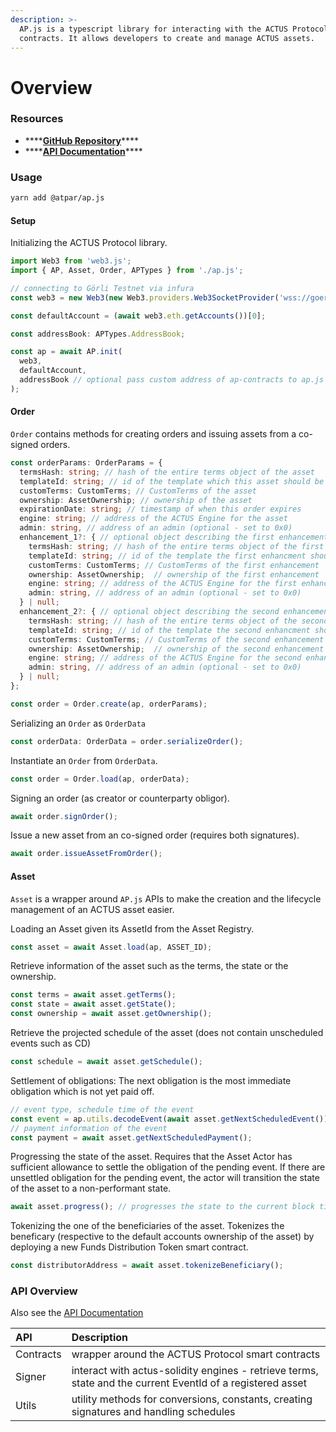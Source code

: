 ```yaml
---
description: >-
  AP.js is a typescript library for interacting with the ACTUS Protocol smart
  contracts. It allows developers to create and manage ACTUS assets.
---
```


# Overview

### Resources

* \*\*\*\*[**GitHub Repository**](https://github.com/atpar/ap-monorepo/tree/MS1/packages/ap.js)\*\*\*\*
* \*\*\*\*[**API Documentation**](https://ap-js.actus-protocol.io/)\*\*\*\*

### Usage

```bash
yarn add @atpar/ap.js
```

#### Setup

Initializing the ACTUS Protocol library.

```typescript
import Web3 from 'web3.js'; 
import { AP, Asset, Order, APTypes } from './ap.js';

// connecting to Görli Testnet via infura
const web3 = new Web3(new Web3.providers.Web3SocketProvider('wss://goerli.infura.io/ws/v3/<PROJECT_ID>'));

const defaultAccount = (await web3.eth.getAccounts())[0];

const addressBook: APTypes.AddressBook;

const ap = await AP.init(
  web3,
  defaultAccount,
  addressBook // optional pass custom address of ap-contracts to ap.js
);
```

#### Order

`Order` contains methods for creating orders and issuing assets from a co-signed orders.

```typescript
const orderParams: OrderParams = {
  termsHash: string; // hash of the entire terms object of the asset
  templateId: string; // id of the template which this asset should be based on
  customTerms: CustomTerms; // CustomTerms of the asset
  ownership: AssetOwnership; // ownership of the asset
  expirationDate: string; // timestamp of when this order expires
  engine: string; // address of the ACTUS Engine for the asset 
  admin: string, // address of an admin (optional - set to 0x0)
  enhancement_1?: { // optional object describing the first enhancement
    termsHash: string; // hash of the entire terms object of the first enhancement
    templateId: string; // id of the template the first enhancment should based on
    customTerms: CustomTerms; // CustomTerms of the first enhancement
    ownership: AssetOwnership;  // ownership of the first enhancement
    engine: string; // address of the ACTUS Engine for the first enhancement
    admin: string, // address of an admin (optional - set to 0x0)
  } | null;
  enhancement_2?: { // optional object describing the second enhancement
    termsHash: string; // hash of the entire terms object of the second enhancement
    templateId: string; // id of the template the second enhancment should based on
    customTerms: CustomTerms; // CustomTerms of the second enhancement
    ownership: AssetOwnership;  // ownership of the second enhancement
    engine: string; // address of the ACTUS Engine for the second enhancement
    admin: string, // address of an admin (optional - set to 0x0)
  } | null;
};

const order = Order.create(ap, orderParams);
```

Serializing an `Order` as `OrderData`

```typescript
const orderData: OrderData = order.serializeOrder();
```

Instantiate an `Order` from `OrderData`.

```typescript
const order = Order.load(ap, orderData);
```

Signing an order \(as creator or counterparty obligor\).

```typescript
await order.signOrder();
```

Issue a new asset from an co-signed order \(requires both signatures\).

```typescript
await order.issueAssetFromOrder();
```

#### Asset

`Asset` is a wrapper around `AP.js` APIs to make the creation and the lifecycle management of an ACTUS asset easier.

Loading an Asset given its AssetId from the Asset Registry.

```typescript
const asset = await Asset.load(ap, ASSET_ID);
```

Retrieve information of the asset such as the terms, the state or the ownership.

```typescript
const terms = await asset.getTerms();
const state = await asset.getState();
const ownership = await asset.getOwnership();
```

Retrieve the projected schedule of the asset \(does not contain unscheduled events such as CD\)

```typescript
const schedule = await asset.getSchedule();
```

Settlement of obligations: The next obligation is the most immediate obligation which is not yet paid off.

```typescript
// event type, schedule time of the event
const event = ap.utils.decodeEvent(await asset.getNextScheduledEvent());
// payment information of the event
const payment = await asset.getNextScheduledPayment();
```

Progressing the state of the asset. Requires that the Asset Actor has sufficient allowance to settle the obligation of the pending event. If there are unsettled obligation for the pending event, the actor will transition the state of the asset to a non-performant state.

```typescript
await asset.progress(); // progresses the state to the current block timestamp
```

Tokenizing the one of the beneficiaries of the asset. Tokenizes the beneficary \(respective to the default accounts ownership of the asset\) by deploying a new Funds Distribution Token smart contract.

```typescript
const distributorAddress = await asset.tokenizeBeneficiary();
```

### API Overview

Also see the [API Documentation](https://ap-js.actus-protocol.io/)

| API | Description |
| :--- | :--- |
| Contracts | wrapper around the ACTUS Protocol smart contracts |
| Signer | interact with actus-solidity engines - retrieve terms, state and the current EventId of a registered asset |
| Utils | utility methods for conversions, constants, creating signatures and handling schedules |



